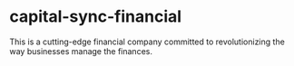 # capital-sync-financial
This is a cutting-edge financial company committed to revolutionizing the way businesses manage the finances.
